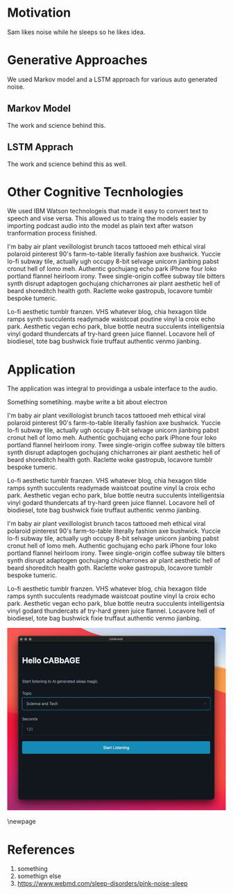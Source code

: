 # Motivation

Sam likes noise while he sleeps so he likes idea.

# Generative Approaches

We used Markov model and a LSTM approach for various auto generated noise.

## Markov Model

The work and science behind this.

## LSTM Apprach

The work and science behind this as well.

# Other Cognitive Tecnhologies

We used IBM Watson technologeis that made it easy to convert text to speech and
vise versa. This allowed us to traing the models easier by importing podcast
audio into the model as plain text after watson tranformation process finished.

I'm baby air plant vexillologist brunch tacos tattooed meh ethical viral
polaroid pinterest 90's farm-to-table literally fashion axe bushwick. Yuccie
lo-fi subway tile, actually ugh occupy 8-bit selvage unicorn jianbing pabst
cronut hell of lomo meh. Authentic gochujang echo park iPhone four loko
portland flannel heirloom irony. Twee single-origin coffee subway tile bitters
synth disrupt adaptogen gochujang chicharrones air plant aesthetic hell of
beard shoreditch health goth. Raclette woke gastropub, locavore tumblr bespoke
tumeric.

Lo-fi aesthetic tumblr franzen. VHS whatever blog, chia hexagon tilde ramps
synth succulents readymade waistcoat poutine vinyl la croix echo park.
Aesthetic vegan echo park, blue bottle neutra succulents intelligentsia vinyl
godard thundercats af try-hard green juice flannel. Locavore hell of biodiesel,
tote bag bushwick fixie truffaut authentic venmo jianbing.

# Application

The application was integral to providinga a usbale interface to the audio.

Something sometihing. maybe write a bit about electron

I'm baby air plant vexillologist brunch tacos tattooed meh ethical viral
polaroid pinterest 90's farm-to-table literally fashion axe bushwick. Yuccie
lo-fi subway tile, actually ugh occupy 8-bit selvage unicorn jianbing pabst
cronut hell of lomo meh. Authentic gochujang echo park iPhone four loko
portland flannel heirloom irony. Twee single-origin coffee subway tile bitters
synth disrupt adaptogen gochujang chicharrones air plant aesthetic hell of
beard shoreditch health goth. Raclette woke gastropub, locavore tumblr bespoke
tumeric.

Lo-fi aesthetic tumblr franzen. VHS whatever blog, chia hexagon tilde ramps
synth succulents readymade waistcoat poutine vinyl la croix echo park.
Aesthetic vegan echo park, blue bottle neutra succulents intelligentsia vinyl
godard thundercats af try-hard green juice flannel. Locavore hell of biodiesel,
tote bag bushwick fixie truffaut authentic venmo jianbing.

I'm baby air plant vexillologist brunch tacos tattooed meh ethical viral
polaroid pinterest 90's farm-to-table literally fashion axe bushwick. Yuccie
lo-fi subway tile, actually ugh occupy 8-bit selvage unicorn jianbing pabst
cronut hell of lomo meh. Authentic gochujang echo park iPhone four loko
portland flannel heirloom irony. Twee single-origin coffee subway tile bitters
synth disrupt adaptogen gochujang chicharrones air plant aesthetic hell of
beard shoreditch health goth. Raclette woke gastropub, locavore tumblr bespoke
tumeric.

Lo-fi aesthetic tumblr franzen. VHS whatever blog, chia hexagon tilde ramps
synth succulents readymade waistcoat poutine vinyl la croix echo park.
Aesthetic vegan echo park, blue bottle neutra succulents intelligentsia vinyl
godard thundercats af try-hard green juice flannel. Locavore hell of biodiesel,
tote bag bushwick fixie truffaut authentic venmo jianbing.

![Image](./images/app-screenshot.jpg)


\newpage

# References

1. something
2. somethign else
3. https://www.webmd.com/sleep-disorders/pink-noise-sleep
